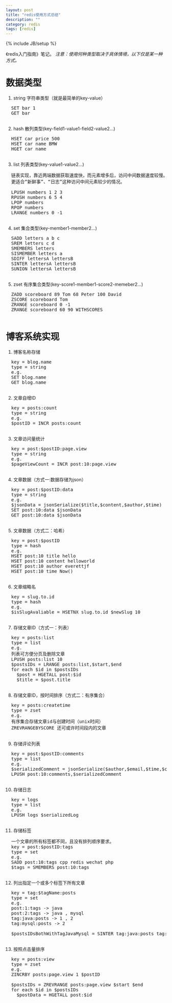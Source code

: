 ```yaml
---
layout: post
title: "redis使用方式总结"
description: ""
category: redis
tags: [redis]
---
```

{% include JB/setup %}

《redis入门指南》笔记。
*注意：使用何种类型取决于具体情境，以下仅是某一种方式。*

# 数据类型
1. string
  字符串类型（就是最简单的key-value）
  <pre>
  SET bar 1
  GET bar
  </pre>

2. hash
  散列类型(key-field1-value1-field2-value2...)
  <pre>
  HSET car price 500
  HSET car name BMW
  HGET car name
  </pre>

3. list
  列表类型(key-value1-value2...)
  <pre>
  链表实现，靠近两端数据获取速度快，而元素增多后，访问中间数据速度较慢。
  更适合“新鲜事”、“日志”这种访问中间元素较少的情况。

  LPUSH numbers 1 2 3
  RPUSH numbers 6 5 4
  LPOP numbers
  RPOP numbers
  LRANGE numbers 0 -1
  </pre>

4. set
  集合类型(key-member1-member2...)
  <pre>
  SADD letters a b c
  SREM letters c d
  SMEMBERS letters
  SISMEMBER letters a
  SDIFF lettersA lettersB
  SINTER lettersA lettersB
  SUNION lettersA lettersB
  </pre>

5. zset
  有序集合类型(key-score1-member1-score2-memeber2...)
  <pre>
  ZADD scoreboard 89 Tom 68 Peter 100 David
  ZSCORE scoreboard Tom
  ZRANGE scoreboard 0 -1
  ZRANGE scoreboard 60 90 WITHSCORES
  </pre>

# 博客系统实现
1. 博客名称存储
  <pre>
  key = blog.name
  type = string
  e.g.
  SET blog.name
  GET blog.name
  </pre>

2. 文章自增ID
  <pre>
  key = posts:count
  type = string
  e.g.
  $postID = INCR posts:count
  </pre>

3. 文章访问量统计
  <pre>
  key = post:$postID:page.view
  type = string
  e.g.
  $pageViewCount = INCR post:10:page.view
  </pre>

4. 文章数据（方式一:数据存储为json）
  <pre>
  key = post:$postID:data
  type = string
  e.g.
  $jsonData = jsonSerialize($title,$content,$author,$time)
  SET post:10:data $jsonData
  GET post:10:data $jsonData
  </pre>

5. 文章数据（方式二：哈希）
  <pre>
  key = post:$postID
  type = hash
  e.g.
  HSET post:10 title hello
  HSET post:10 content helloworld
  HSET post:10 author everettjf
  HSET post:10 time Now()
  </pre>

6. 文章缩略名
  <pre>
  key = slug.to.id
  type = hash
  e.g.
  $isSlugAvaliable = HSETNX slug.to.id $newSlug 10
  </pre>

7. 存储文章ID（方式一：列表）
  <pre>
  key = posts:list
  type = list
  e.g.
  列表可方便分页及删除文章
  LPUSH posts:list 10
  $postsIDs = LRANGE posts:list,$start,$end
  for each $id in $postsIDs
    $post = HGETALL post:$id
    $title = $post.title
  </pre>

8. 存储文章ID，按时间排序（方式二：有序集合）
  <pre>
  key = posts:createtime
  type = zset
  e.g.
  有序集合存储文章id与创建时间（unix时间）
  ZREVRANGEBYSCORE 还可或许时间段内的文章
  </pre>

9. 存储评论列表
  <pre>
  key = post:$postID:comments
  type = list
  e.g.
  $serializedComment = jsonSerialize($author,$email,$time,$content)
  LPUSH post:10:comments,$serializedComment
  </pre>

10. 存储日志
  <pre>
  key = logs
  type = list
  e.g.
  LPUSH logs $serializedLog
  </pre>

11. 存储标签
  <pre>
  一个文章的所有标签都不同，且没有排列顺序要求。
  key = post:$postID:tags
  type = set
  e.g.
  SADD post:10:tags cpp redis wechat php
  $tags = SMEMBERS post:10:tags
  </pre>

12. 列出指定一个或多个标签下所有文章
  <pre>
  key = tag:$tagName:posts
  type = set
  e.g.
  post:1:tags -> java
  post:2:tags -> java , mysql
  tag:java:posts -> 1 , 2
  tag:mysql:posts -> 2

  $postsIDsBothWithTagJavaMysql = SINTER tag:java:posts tag:mysql:posts
  </pre>

13. 按照点击量排序
  <pre>
  key = posts:view
  type = zset
  e.g.
  ZINCRBY posts:page.view 1 $postID

  $postsIDs = ZREVRANGE posts:page.view $start $end
  for each $id in $postsIDs
    $postData = HGETALL post:$id
  </pre>

